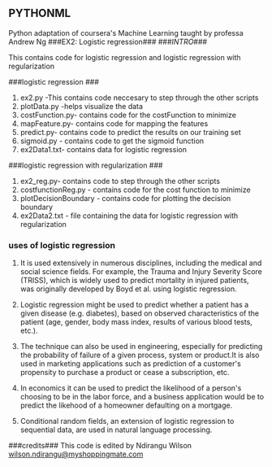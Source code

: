 PYTHONML
--------
Python adaptation of coursera's Machine Learning taught by professa Andrew Ng
###EX2: Logistic regression###
###*INTRO*###
  
  This contains code for logistic regression and logistic regression with regularization
  
###logistic regression ###
  1. ex2.py -This contains code neccesary to step through the other scripts
  2. plotData.py -helps visualize the data
  3. costFunction.py- contains code for the costFunction to minimize
  4. mapFeature.py- contains code for mapping the features
  5. predict.py- contains code to predict the results on our training set
  6. sigmoid.py - contains code to get the sigmoid function
  7. ex2Data1.txt- contains data for logistic regression
  
###logistic regression with regularization ###
  1. ex2_reg.py- contains code  to step through the other scripts
  2. costfunctionReg.py - contains code for  the cost function to minimize
  3. plotDecisionBoundary - contains code for plotting the decision boundary 
  4. ex2Data2.txt - file containing the data for logistic regression with regularization

### uses of logistic regression ###
1. It is used extensively in numerous disciplines, including the medical and social science fields. For example, the Trauma and Injury Severity Score (TRISS), which is widely used to predict mortality in injured patients, was originally developed by Boyd et al. using logistic regression.

2. Logistic regression might be used to predict whether a patient has a given disease (e.g. diabetes), based on observed characteristics of the patient (age, gender, body mass index, results of various blood tests, etc.).

3. The technique can also be used in engineering, especially for predicting the probability of failure of a given process, system or product.It is also used in marketing applications such as prediction of a customer's propensity to purchase a product or cease a subscription, etc.

4. In economics it can be used to predict the likelihood of a person's choosing to be in the labor force, and a business application would be to predict the likehood of a homeowner defaulting on a mortgage.

5. Conditional random fields, an extension of logistic regression to sequential data, are used in natural language processing.

###credits###
This code is edited  by Ndirangu Wilson wilson.ndirangu@myshoppingmate.com

